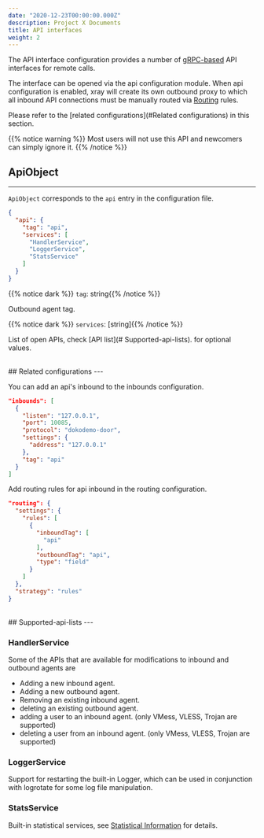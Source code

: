 ```yaml
---
date: "2020-12-23T00:00:00.000Z"
description: Project X Documents
title: API interfaces
weight: 2
---
```




The API interface configuration provides a number of [gRPC-based](https://grpc.io/) API interfaces for remote calls.

The interface can be opened via the api configuration module. When api configuration is enabled, xray will create its own outbound proxy to which all inbound API connections must be manually routed via [Routing](../routing) rules.

Please refer to the [related configurations](#Related configurations) in this section.

{{% notice warning %}}
Most users will not use this API and newcomers can simply ignore it.
{{% /notice %}}

## ApiObject
---
`ApiObject` corresponds to the `api` entry in the configuration file.

```json
{
  "api": {
    "tag": "api",
    "services": [
      "HandlerService",
      "LoggerService",
      "StatsService"
    ]
  }
}
```
{{% notice dark %}} `tag`: string{{% /notice %}}

Outbound agent tag.

{{% notice dark %}} `services`: \[string\]{{% /notice %}}

List of open APIs, check [API list](# Supported-api-lists). for optional values.

<br />
## Related configurations
---

You can add an api's inbound to the inbounds configuration.

```json
"inbounds": [
  {
    "listen": "127.0.0.1",
    "port": 10085,
    "protocol": "dokodemo-door",
    "settings": {
      "address": "127.0.0.1"
    },
    "tag": "api"
  }
]
```

Add routing rules for api inbound in the routing configuration.

```json
"routing": {
  "settings": {
    "rules": [
      {
        "inboundTag": [
          "api"
        ],
        "outboundTag": "api",
        "type": "field"
      }
    ]
  },
  "strategy": "rules"
}
```

<br />
## Supported-api-lists
---

### HandlerService

Some of the APIs that are available for modifications to inbound and outbound agents are

- Adding a new inbound agent.
- Adding a new outbound agent.
- Removing an existing inbound agent.
- deleting an existing outbound agent.
- adding a user to an inbound agent. (only VMess, VLESS, Trojan are supported)
- deleting a user from an inbound agent. (only VMess, VLESS, Trojan are supported)

### LoggerService

Support for restarting the built-in Logger, which can be used in conjunction with logrotate for some log file manipulation.

### StatsService

Built-in statistical services, see [Statistical Information](../stats) for details.
